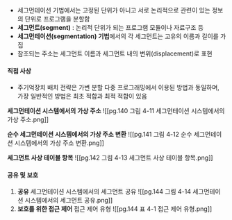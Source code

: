 - 세그먼테이션 기법에서는 고정된 단위가 아니고 서로 논리적으로 관련이 있는 정보의 단위로 프로그램을 분할함
- **세그먼트(segment)** : 논리적 단위가 되는 프로그램 모듈이나 자료구조 등
- **세그먼테이션(segmentation) 기법**에서의 각 세그먼트는 고유의 이름과 길이를 가짐
- 참조되는 주소는 세그먼트 이름과 세그먼트 내의 변위(displacement)로 표현

#### 직접 사상
- 주기억장치 배치 전략은 가변 분할 다중 프로그래밍에서 이용된 방법과 동일하며, 가장 일반적인 방법은 최초 적합과 최적 적합이 있음

**세그먼테이션 시스템에서의 가상 주소**
![[pg.140 그림 4-11 세그먼테이션 시스템에서의 가상 주소.png]]

**순수 세그먼테이션 시스템에서의 가상 주소 변환**
![[pg.141 그림 4-12 순수 세그먼테이션 시스템에서의 가상 주소 변환.png]]

**세그먼트 사상 테이블 항목**
![[pg.142 그림 4-13 세그먼트 사상 테이블 항목.png]]

#### 공유 및 보호
1. **공유**
	세그먼테이션 시스템에서의 세그먼트 공유
	![[pg.144 그림 4-14 세그먼테이션 시스템에서의 세그먼트 공유.png]]
2. **보호를 위한 접근 제어**
    접근 제어 유형
    ![[pg.144 표 4-1 접근 제어 유형.png]]
